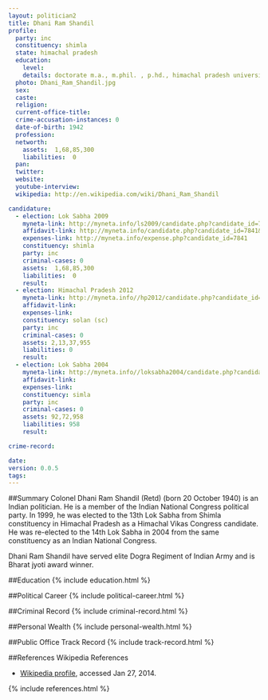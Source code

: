 ```yaml
---
layout: politician2
title: Dhani Ram Shandil
profile: 
  party: inc
  constituency: shimla
  state: himachal pradesh
  education: 
    level: 
    details: doctorate m.a., m.phil. , p.hd., himachal pradesh university, shimla in the year 1996
  photo: Dhani_Ram_Shandil.jpg
  sex: 
  caste: 
  religion: 
  current-office-title: 
  crime-accusation-instances: 0
  date-of-birth: 1942
  profession: 
  networth: 
    assets:  1,68,85,300
    liabilities:  0
  pan: 
  twitter: 
  website: 
  youtube-interview: 
  wikipedia: http://en.wikipedia.com/wiki/Dhani_Ram_Shandil

candidature: 
  - election: Lok Sabha 2009
    myneta-link: http://myneta.info/ls2009/candidate.php?candidate_id=7841
    affidavit-link: http://myneta.info/candidate.php?candidate_id=7841&scan=original
    expenses-link: http://myneta.info/expense.php?candidate_id=7841
    constituency: shimla 
    party: inc
    criminal-cases: 0
    assets:  1,68,85,300
    liabilities:  0
    result:  
  - election: Himachal Pradesh 2012
    myneta-link: http://myneta.info//hp2012/candidate.php?candidate_id=229
    affidavit-link: 
    expenses-link: 
    constituency: solan (sc) 
    party: inc
    criminal-cases: 0
    assets: 2,13,37,955
    liabilities: 0
    result:  
  - election: Lok Sabha 2004
    myneta-link: http://myneta.info//loksabha2004/candidate.php?candidate_id=1373
    affidavit-link: 
    expenses-link: 
    constituency: simla 
    party: inc
    criminal-cases: 0
    assets: 92,72,958
    liabilities: 958
    result:  

crime-record: 

date: 
version: 0.0.5
tags: 
---
```

##Summary
Colonel Dhani Ram Shandil (Retd) (born 20 October 1940) is an Indian politician. He is a member of the Indian National Congress political party. In 1999, he was elected to the 13th Lok Sabha from Shimla constituency in Himachal Pradesh as a Himachal Vikas Congress candidate. He was re-elected to the 14th Lok Sabha in 2004 from the same constituency as an Indian National Congress.


Dhani Ram Shandil have served elite Dogra Regiment of Indian Army and is Bharat jyoti award winner.


##Education
{% include education.html %}


##Political Career
{% include political-career.html %}


##Criminal Record
{% include criminal-record.html %}


##Personal Wealth
{% include personal-wealth.html %}


##Public Office Track Record
{% include track-record.html %}


##References
Wikipedia References
- [Wikipedia profile]({{page.profile.wikipedia}}), accessed Jan 27, 2014.



{% include references.html %}